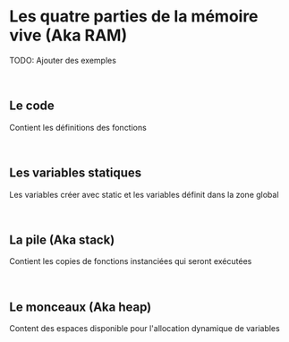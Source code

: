 # Les quatre parties de la mémoire vive (Aka RAM)

TODO: Ajouter des exemples

<br>

## Le code 

Contient les définitions des fonctions

<br>

## Les variables statiques

Les variables créer avec static et les variables définit dans la zone global

<br>

## La pile (Aka stack)

Contient les copies de fonctions instanciées qui seront exécutées

<br>

## Le monceaux (Aka heap)

Content des espaces disponible pour l'allocation dynamique de variables
